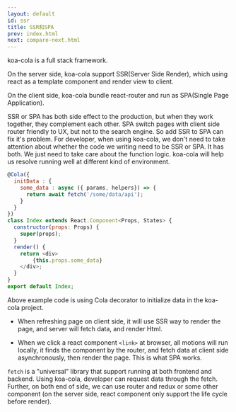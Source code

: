 ```yaml
---
layout: default
id: ssr
title: SSR和SPA
prev: index.html
next: compare-next.html
---
```


<!-- koa-cola是一个包括前后端全栈的框架。 -->
koa-cola is a full stack framework.

<!-- 在服务器端，支持以react作为组件模板的方式 直接渲染到浏览器端的SSR（Server Side Render）的架构。 -->
On the server side, koa-cola support SSR(Server Side Render), which using react as a template component and render view to client. 

<!-- 在浏览器端，支持react-router的bundle的SPA(Single Page Application）架构。 -->
On the client side, koa-cola bundle react-router and run as SPA(Single Page Application).

<!-- SSR和SPA各有优缺点，SPA通过浏览器端router控制页面的跳转，交互体验更友好，但是对于搜索引擎不友好，所以支持SSR是无可避免的，对于开发者，开发koa-cola应用，不需要在写代码时候关心这段代码到底是SSR直渲还是SPA的异步，你只需要关心业务逻辑，koa-cola会帮助你解决代码在不同的环境运行。 -->
SSR or SPA has both side effect to the production, but when they work together, they complement each other. 
SPA switch pages with client side router friendly to UX, but not to the search engine. So add SSR to SPA can fix it's problem.
For developer, when using koa-cola, we don't need to take attention about whether the code we writing need to be SSR or SPA. It has both. We just need to take care about the function logic. koa-cola will help us resolve running well at different kind of environment.

```javascript
@Cola({
  initData : {
    some_data : async ({ params, helpers}) => {
      return await fetch('/some/data/api');
    }
  }
})
class Index extends React.Component<Props, States> {
  constructor(props: Props) {
    super(props);
  }
  render() {
    return <div>
        {this.props.some_data}
    </div>;
  }
}
export default Index;
```
 <!-- 上面这段是koa-cola项目里面使用了Cola的装饰器来初始化数据。 -->
 Above example code is using Cola decorator to initialize data in the koa-cola project.
 
 <!-- * 当刷新页面，需要SSR方式直渲Index页面时，服务器端会通过fetch获取数据，然后再渲染出来html。 -->
 * When refreshing page on client side, it will use SSR way to render the page, and server will fetch data, and render Html.
 <!-- * 当在其他页面点击了<link>的react组件时，浏览器端则会通过router找到这个组件，然后在浏览器端使用fetch方法异步获取数据，然后重新在浏览器端渲染页面，这就是SPA方式。 -->
 * When we click a react component `<link>` at browser, all motions will run locally, it finds the component by the router, and fetch data at client side asynchronously, then render the page. This is what SPA works.

 <!-- fetch是一个前后端均可支持的“universal”库，在koa-cola，开发者不但可以前后端使用数据请求接口fetch，甚至可以前后端使用router和redux，和部分组件(在服务器端react组件只支持render之前的生命周期)。 -->
 `fetch` is a "universal" library that support running at both frontend and backend. Using koa-cola, developer can request data through the fetch. Further, on both end of side, we can use router and redux or some other component (on the server side, react component only support the life cycle before render).

